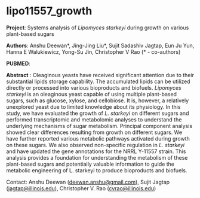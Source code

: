 # lipo11557_growth

**Project**: Systems analysis of *Lipomyces starkeyi* during growth on various plant-based sugars 

**Authors**: Anshu Deewan\*, Jing-Jing Liu\*, Sujit Sadashiv Jagtap, Eun Ju Yun, Hanna E Walukiewicz, Yong-Su Jin, Christopher V Rao
(* - co-authors)

**PUBMED**: 

**Abstract** : Oleaginous yeasts have received significant attention due to their substantial lipids storage capability. The accumulated lipids can be utilized directly or processed into various bioproducts and biofuels. *Lipomyces starkeyi* is an oleaginous yeast capable of using multiple plant-based sugars, such as glucose, xylose, and cellobiose. It is, however, a relatively unexplored yeast due to limited knowledge about its physiology. In this study, we have evaluated the growth of *L. starkeyi* on different sugars and performed transcriptomic and metabolomic analyses to understand the underlying mechanisms of sugar metabolism. Principal component analysis showed clear differences resulting from growth on different sugars. We have further reported various metabolic pathways activated during growth on these sugars. We also observed non-specific regulation in *L. starkeyi* and have updated the gene annotations for the NRRL Y-11557 strain. This analysis provides a foundation for understanding the metabolism of these plant-based sugars and potentially valuable information to guide the metabolic engineering of L. starkeyi to produce bioproducts and biofuels.

Contact: Anshu Deewan (deewan.anshu@gmail.com), Sujit Jagtap (jagtap@illinois.edu), Christopher V. Rao (cvrao@illinois.edu)